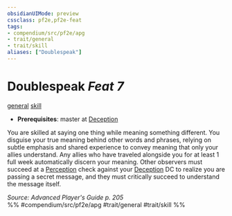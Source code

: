 ```yaml
---
obsidianUIMode: preview
cssclass: pf2e,pf2e-feat
tags:
- compendium/src/pf2e/apg
- trait/general
- trait/skill
aliases: ["Doublespeak"]
---
```

# Doublespeak  *Feat 7*  
[general](../../Rules/traits/general.md)  [skill](../../Rules/traits/skill.md)  

- **Prerequisites**: master at [Deception](../skills.md#Deception)

You are skilled at saying one thing while meaning something different. You disguise your true meaning behind other words and phrases, relying on subtle emphasis and shared experience to convey meaning that only your allies understand. Any allies who have traveled alongside you for at least 1 full week automatically discern your meaning. Other observers must succeed at a [Perception](../skills.md#Perception) check against your [Deception](../skills.md#Deception) DC to realize you are passing a secret message, and they must critically succeed to understand the message itself.

*Source: Advanced Player's Guide p. 205*  
%% #compendium/src/pf2e/apg #trait/general #trait/skill %%
